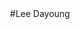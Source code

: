 <div align="center">
#Lee Dayoung


</div>

<!--
https://img.shields.io/badge/<#Gmail>-<everyyoung99@gmail.com>-<#EA4335>
https://img.shields.io/badge/<#Velog>-<everyyoung99@gmail.com>-<#20C997>

![Anurag's GitHub stats](https://github-readme-stats.vercel.app/api?username=Dayoung1014&show_icons=true&&theme=transparent)
![Top Langs](https://github-readme-stats.vercel.app/api/top-langs/?username=Dayoung1014&layout=compact)
-->

